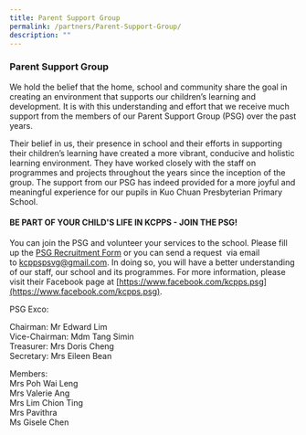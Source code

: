 ```yaml
---
title: Parent Support Group
permalink: /partners/Parent-Support-Group/
description: ""
---
```

### **Parent Support Group**

We hold the belief that the home, school and community share the goal in creating an environment that supports our children’s learning and development. It is with this understanding and effort that we receive much support from the members of our Parent Support Group (PSG) over the past years.

Their belief in us, their presence in school and their efforts in supporting their children’s learning have created a more vibrant, conducive and holistic learning environment. They have worked closely with the staff on programmes and projects throughout the years since the inception of the group. The support from our PSG has indeed provided for a more joyful and meaningful experience for our pupils in Kuo Chuan Presbyterian Primary School.

#### **BE PART OF YOUR CHILD'S LIFE IN KCPPS - JOIN THE PSG!**



You can join the PSG and volunteer your services to the school. Please fill up the [PSG Recruitment Form](http://gg.gg/KCPPS-PSG) or you can send a request  via email to [kcppspsvg@gmail.com](mailto:kcppspsvg@gmail.com). In doing so, you will have a better understanding of our staff, our school and its programmes. For more information, please visit their Facebook page at [https://www.facebook.com/kcpps.psg](https://www.facebook.com/kcpps.psg).

  

PSG Exco:

Chairman: Mr Edward Lim<br>
Vice-Chairman: Mdm Tang Simin<br>
Treasurer: Mrs Doris Cheng<br>
Secretary: Mrs Eileen Bean

  

Members:<br>
Mrs Poh Wai Leng<br>
Mrs Valerie Ang  <br>
Mrs Lim Chion Ting  <br>
Mrs Pavithra<br>
Ms Gisele Chen
